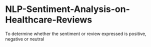 # NLP-Sentiment-Analysis-on-Healthcare-Reviews
To determine whether the sentiment or review expressed is positive, negative or neutral
